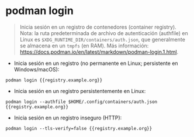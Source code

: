# podman login

> Inicia sesión en un registro de contenedores (container registry).
> Nota: la ruta predeterminada de archivo de autenticación (authfile) en Linux es `$XDG_RUNTIME_DIR/containers/auth.json`, que generalmente se almacena en un `tmpfs` (en RAM).
> Más información: <https://docs.podman.io/en/latest/markdown/podman-login.1.html>.

- Inicia sesión en un registro (no permanente en Linux; persistente en Windows/macOS):

`podman login {{registry.example.org}}`

- Inicia sesión en un registro persistentemente en Linux:

`podman login --authfile $HOME/.config/containers/auth.json {{registry.example.org}}`

- Inicia sesión en un registro inseguro (HTTP):

`podman login --tls-verify=false {{registry.example.org}}`
